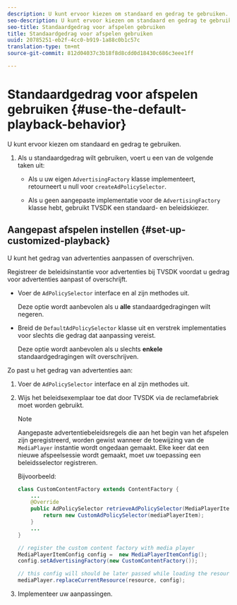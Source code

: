 ```yaml
---
description: U kunt ervoor kiezen om standaard en gedrag te gebruiken.
seo-description: U kunt ervoor kiezen om standaard en gedrag te gebruiken.
seo-title: Standaardgedrag voor afspelen gebruiken
title: Standaardgedrag voor afspelen gebruiken
uuid: 20785251-eb2f-4cc0-b919-1a88c0b1c57c
translation-type: tm+mt
source-git-commit: 812d04037c3b18f8d8cdd0d18430c686c3eee1ff

---
```



# Standaardgedrag voor afspelen gebruiken {#use-the-default-playback-behavior}

U kunt ervoor kiezen om standaard en gedrag te gebruiken.

1. Als u standaardgedrag wilt gebruiken, voert u een van de volgende taken uit:

   * Als u uw eigen `AdvertisingFactory` klasse implementeert, retourneert u null voor `createAdPolicySelector`.

   * Als u geen aangepaste implementatie voor de `AdvertisingFactory` klasse hebt, gebruikt TVSDK een standaard- en beleidskiezer.

## Aangepast afspelen instellen {#set-up-customized-playback}

U kunt het gedrag van advertenties aanpassen of overschrijven.

Registreer de beleidsinstantie voor advertenties bij TVSDK voordat u gedrag voor advertenties aanpast of overschrijft.

* Voer de `AdPolicySelector` interface en al zijn methodes uit.

   Deze optie wordt aanbevolen als u **alle** standaardgedragingen wilt negeren.

* Breid de `DefaultAdPolicySelector` klasse uit en verstrek implementaties voor slechts die gedrag dat aanpassing vereist.

   Deze optie wordt aanbevolen als u slechts **enkele** standaardgedragingen wilt overschrijven.

Zo past u het gedrag van advertenties aan:

1. Voer de `AdPolicySelector` interface en al zijn methodes uit.
1. Wijs het beleidsexemplaar toe dat door TVSDK via de reclamefabriek moet worden gebruikt.

   >[!NOTE]
   >
   >Aangepaste advertentiebeleidsregels die aan het begin van het afspelen zijn geregistreerd, worden gewist wanneer de toewijzing van de `MediaPlayer` instantie wordt ongedaan gemaakt. Elke keer dat een nieuwe afspeelsessie wordt gemaakt, moet uw toepassing een beleidsselector registreren.

   Bijvoorbeeld:

   ```java
   class CustomContentFactory extends ContentFactory { 
       ... 
       @Override 
       public AdPolicySelector retrieveAdPolicySelector(MediaPlayerItem mediaPlayerItem) { 
           return new CustomAdPolicySelector(mediaPlayerItem); 
       } 
       ... 
   } 
   
   // register the custom content factory with media player 
   MediaPlayerItemConfig config =  new MediaPlayerItemConfig(); 
   config.setAdvertisingFactory(new CustomContentFactory()); 
   
   // this config will should be later passed while loading the resource 
   mediaPlayer.replaceCurrentResource(resource, config);
   ```

1. Implementeer uw aanpassingen.